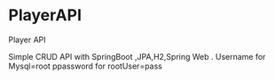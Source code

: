 # PlayerAPI
Player API

Simple CRUD API with SpringBoot ,JPA,H2,Spring Web . 
Username for Mysql=root
ppassword for rootUser=pass
